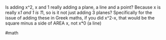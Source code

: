 Is adding x^2, x and 1 really adding a plane, a line and a point? Because x is really x*1 and 1 is 1*1, so is it not just adding 3 planes? Specifically for the issue of adding these in Greek maths, if you did x^2-x, that would be the square minus a side of AREA x, not x*0 (a line)

#math